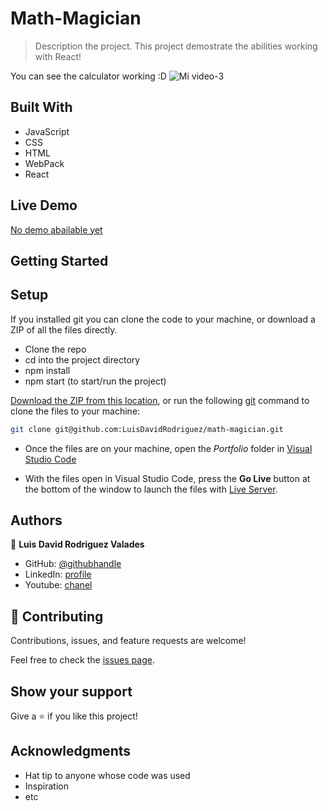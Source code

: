 # Math-Magician

> Description the project.
This project demostrate the abilities working with React!

You can see the calculator working :D
![Mi video-3](https://user-images.githubusercontent.com/105079888/189945368-968a10e4-b67a-4738-bfa6-b45de94333f2.gif)



## Built With

- JavaScript
- CSS
- HTML
- WebPack
- React

## Live Demo
[No demo abailable yet]()


## Getting Started

## Setup
If you installed git you can clone the code to your machine, or download a ZIP of all the files directly.
- Clone the repo
- cd into the project directory
- npm install
- npm start (to start/run the project)

[Download the ZIP from this location](https://github.com/LuisDavidRodriguez/math-magician/archive/refs/heads/development.zip), or run the following [git](https://git-scm.com/downloads)
command to clone the files to your machine:

```bash
git clone git@github.com:LuisDavidRodriguez/math-magician.git
```
- Once the files are on your machine, open the _Portfolio_ folder in [Visual Studio Code](https://code.visualstudio.com/)

- With the files open in Visual Studio Code, press the **Go Live** button at the bottom of the window to launch the files with [Live Server](https://marketplace.visualstudio.com/items?itemName=ritwickdey.LiveServer).




## Authors

👤 **Luis David Rodriguez Valades**

- GitHub: [@githubhandle](https://github.com/LuisDavidRodriguez)
- LinkedIn: [profile](https://www.linkedin.com/in/luis-david-rodriguez-valades)
- Youtube: [chanel](https://www.youtube.com/channel/UChuA4SgdDYk2DHStsy7HEgQ)




## 🤝 Contributing

Contributions, issues, and feature requests are welcome!

Feel free to check the [issues page](../../issues/).

## Show your support

Give a ⭐️ if you like this project!

## Acknowledgments

- Hat tip to anyone whose code was used
- Inspiration
- etc

